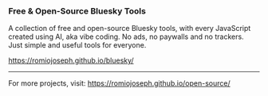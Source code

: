 ### Free & Open-Source Bluesky Tools
A collection of free and open-source Bluesky tools, with every JavaScript created using AI, aka vibe coding. No ads, no paywalls and no trackers. Just simple and useful tools for everyone.

https://romiojoseph.github.io/bluesky/

---

For more projects, visit: https://romiojoseph.github.io/open-source/